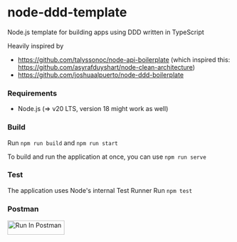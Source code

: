 # node-ddd-template
Node.js template for building apps using DDD written in TypeScript

Heavily inspired by
* https://github.com/talyssonoc/node-api-boilerplate (which inspired this: https://github.com/asyrafduyshart/node-clean-architecture)
* https://github.com/joshuaalpuerto/node-ddd-boilerplate

### Requirements
- Node.js (=> v20 LTS, version 18 might work as well)

### Build
Run ```npm run build``` and ```npm run start```

To build and run the application at once, you can use
```npm run serve```

### Test
The application uses Node's internal Test Runner
Run ```npm test```

### Postman

[<img src="https://run.pstmn.io/button.svg" alt="Run In Postman" style="width: 128px; height: 32px;">](https://app.getpostman.com/run-collection/5534062-6c0b715f-8e65-4dad-95a2-2084946ca863?action=collection%2Ffork&source=rip_markdown&collection-url=entityId%3D5534062-6c0b715f-8e65-4dad-95a2-2084946ca863%26entityType%3Dcollection%26workspaceId%3Db35fd6d8-723a-4b38-ac07-0892d6d92e2d#?env%5Bnode-dd-template%5D=W3sia2V5IjoieC1hdXRoLXRva2VuIiwidmFsdWUiOiIiLCJlbmFibGVkIjp0cnVlLCJ0eXBlIjoiYW55In0seyJrZXkiOiJ7e2FjdGl2YXRpb24tdG9rZW59fSIsInZhbHVlIjoiIiwiZW5hYmxlZCI6dHJ1ZSwidHlwZSI6ImRlZmF1bHQifSx7ImtleSI6ImJhc2VVcmwiLCJ2YWx1ZSI6Imh0dHA6Ly9sb2NhbGhvc3Q6NDMwMCIsImVuYWJsZWQiOnRydWUsInR5cGUiOiJkZWZhdWx0In1d)
